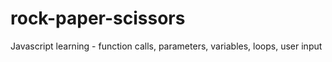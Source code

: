 # rock-paper-scissors
Javascript learning - function calls, parameters, variables, loops, user input

